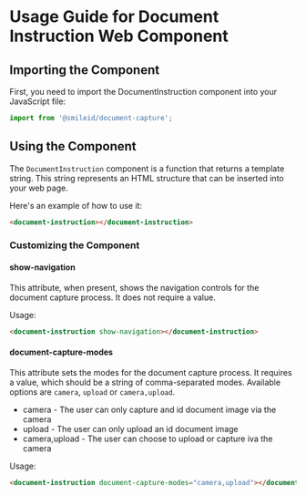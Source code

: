 # Usage Guide for Document Instruction Web Component

## Importing the Component

First, you need to import the DocumentInstruction component into your JavaScript file:

```js
import from '@smileid/document-capture';
```

## Using the Component

The `DocumentInstruction` component is a function that returns a template string. This string represents an HTML structure that can be inserted into your web page.

Here's an example of how to use it:

```html
<document-instruction></document-instruction>
```

### Customizing the Component

#### show-navigation

This attribute, when present, shows the navigation controls for the document capture process. It does not require a value.

Usage:

```html
<document-instruction show-navigation></document-instruction>
```

#### document-capture-modes

This attribute sets the modes for the document capture process. It requires a value, which should be a string of comma-separated modes. Available options are `camera`, `upload` or `camera,upload`.

* camera - The user can only capture and id document image via the camera
* upload - The user can only upload an id document image
* camera,upload - The user can choose to upload or capture iva the camera

Usage:

```html
<document-instruction document-capture-modes="camera,upload"></document-instruction>
```

